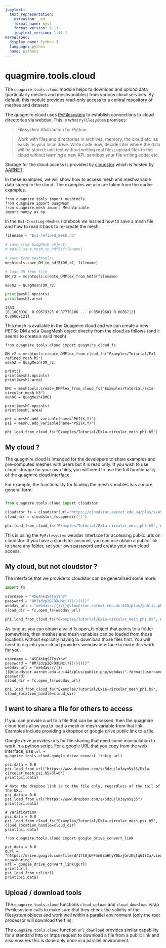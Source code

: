 ```yaml
---
jupytext:
  text_representation:
    extension: .md
    format_name: myst
    format_version: 0.13
    jupytext_version: 1.11.1
kernelspec:
  display_name: Python 3
  language: python
  name: python3
---
```


# quagmire.tools.cloud

The `quagmire.tools.cloud` module helps to download and upload data (particularly meshes and meshvariables) from various cloud services.
By default, this module provides read-only access to a central repository of meshes and datasets 

The quagmire cloud uses [PyFilesystem](https://www.pyfilesystem.org/) to establish connections to cloud directories via webdav. This is what `PyFilesystem` promises:

   > Filesystem Abstraction for Python.

   > Work with files and directories in archives, memory, the cloud etc. as easily as your local drive. Write code now, decide later where the data will be stored; unit test without writing real files; upload files to the cloud without learning a new API; sandbox your file writing code; etc.
   
Storage for the cloud access is provided by [cloudstor](https://www.aarnet.edu.au/network-and-services/cloud-services/cloudstor/) which is hosted by [AARNET](https://www.aarnet.edu.au/). 
    
    
In these examples, we will show how to access mesh and meshvariable data stored in the cloud. The examples we use are taken from the earlier examples.

```{code-cell} ipython3
from quagmire.tools import meshtools
from quagmire import QuagMesh
from quagmire.mesh import MeshVariable
import numpy as np  
```

In the `Ex1-Creating-Meshes` notebook we learned how to save a mesh file and how to read it back to re-create the mesh.


```python
filename = "Ex1-refined_mesh.h5"

# save from QuagMesh object:
# mesh2.save_mesh_to_hdf5(filename)

# save from meshtools:
meshtools.save_DM_to_hdf5(DM_r2, filename)

# load DM from file
DM_r2 = meshtools.create_DMPlex_from_hdf5(filename)

mesh2 = QuagMesh(DM_r2)

print(mesh2.npoints)
print(mesh2.area)

```

    1333
    [0.1003038  0.09579325 0.07775106 ... 0.05819681 0.06067121 0.06067121]


This mesh is available in the Quagmire cloud and we can create a new PETSc DM and a QuagMesh object directly from the cloud as follows (and it seems to create a valid mesh)

```{code-cell} ipython3
from quagmire.tools.cloud import quagmire_cloud_fs

DM_r2 = meshtools.create_DMPlex_from_cloud_fs("Examples/Tutorial/Ex1-refined_mesh.h5")
mesh2 = QuagMesh(DM_r2)

print()
print(mesh2.npoints)
print(mesh2.area)
```

```{code-cell} ipython3
DMC = meshtools.create_DMPlex_from_cloud_fs("Examples/Tutorial/Ex1a-circular_mesh.h5")
meshC = QuagMesh(DMC)

print(meshC.npoints)
print(meshC.area)

phi = meshC.add_variable(name="PHI(X,Y)")
psi = meshC.add_variable(name="PSI(X,Y)")
```

```{code-cell} ipython3
phi.load_from_cloud_fs("Examples/Tutorial/Ex1a-circular_mesh_phi.h5")
```

## My cloud ?

The quagmire cloud is intended for the developers to share examples and pre-computed meshes with users but it is read only. If you wish to use cloud-storage for your own files, you will need to use the full functionality of the quagmire cloud interface.

For example, the functionality for loading the mesh variables has a more general form:


```python

from quagmire.tools.cloud import cloudstor

cloudstor_fs = cloudstor(url="https://cloudstor.aarnet.edu.au/plus/s/4SEAhkqSlTojYhv", password="8M7idzp2Q7DXLMz()()()()()")
cloud_dir = cloudstor_fs.opendir('/')

phi.load_from_cloud_fs("Examples/Tutorial/Ex1a-circular_mesh_phi.h5", cloud_location_handle=cloud_dir)

```

This is using the `PyFilesystem` webdav interface for accessing public urls on cloudstor. If you have a cloudstor account, you can use obtain a public link to share any folder, set your own password and create your own cloud access. 

## My cloud, but not cloudstor ?

The interface that we provide to cloudstor can be generalised some more:

``` python
import fs

username = "4SEAhkqSlTojYhv"
password = "8M7idzp2Q7DXLMz()()()()()" 
webdav_url = "webdav://{}:{}@cloudstor.aarnet.edu.au:443/plus/public.php/webdav/".format(username, password)
cloud_dir = fs.open_fs(webdav_url)

phi.load_from_cloud_fs("Examples/Tutorial/Ex1a-circular_mesh_phi.h5", cloud_location_handle=cloud_dir)
```

As long as you can obtain a valid fs.open_fs object that points to a folder somewhere, then meshes and mesh variables can be loaded from those locations without explicitly having to download those files first. You will need to dig into your cloud providers webdav interface to make this work for you.

```{code-cell} ipython3
username = "4SEAhkqSlTojYhv"
password = "8M7idzp2Q7DXLMz()()()()()" 
webdav_url = "webdav://{}:{}@cloudstor.aarnet.edu.au:443/plus/public.php/webdav/".format(username, password)
cloud_dir = fs.open_fs(webdav_url)

phi.load_from_cloud_fs("Examples/Tutorial/Ex1a-circular_mesh_phi.h5", cloud_location_handle=cloud_dir)
```

## I want to share a file for others to access

If you can provide a url to a file that can be accessed, then the quagmire cloud tools allow you to load a mesh or mesh variable from that link. Examples include providing a dropbox or google drive public link to a file.

Google drive provides urls for file sharing that need some manipulation to work in a python script. For a google URL that you copy from the web interface, use `url = quagmire.tools.cloud.google_drive_convert_link(g_url)`

```{code-cell} ipython3
psi.data = 0.0
psi.load_from_url("https://www.dropbox.com/s/5dzujlo3ayo5s35/Ex1a-circular_mesh_psi.h5?dl=0")
print(psi.data)

# Note the dropbox link is to the file only, regardless of the tail of the URL:
psi.data = 0.0
psi.load_from_url("https://www.dropbox.com/s/5dzujlo3ayo5s35")
print(psi.data)

# Verification
psi.data = 0.0
psi.load_from_cloud_fs("Examples/Tutorial/Ex1a-circular_mesh_psi.h5", cloud_location_handle=cloud_dir)
print(psi.data)
```

```{code-cell} ipython3
from quagmire.tools.cloud import google_drive_convert_link

psi.data = 0.0
gurl = "https://drive.google.com/file/d/17t8jbPFmnB8aHhyYDbxjGrzKqtq6IlCa/view?usp=sharing"
url = google_drive_convert_link(gurl)
print(url)
psi.load_from_url(url)
print(psi.data)
```

## Upload / download tools

The `quagmire.tools.cloud` functions `cloud_upload` and `cloud_download` wrap PyFilesystem calls to make sure that they check the validity of the filesystem objects and work well within a parallel environment (only the root processor will download the file).

The `quagmire.tools.cloud` function `url_download` provides similar capability for a standard http or https request to download a file from a public link and also ensures this is done only once in a parallel environment.

```{code-cell} ipython3

```
